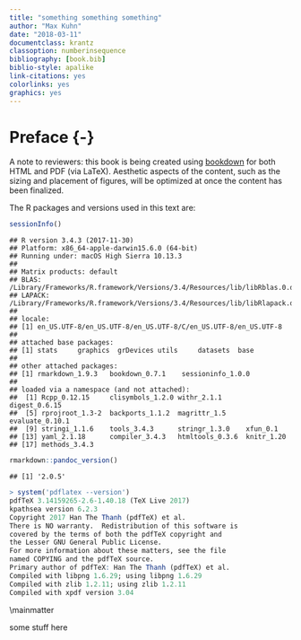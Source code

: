 ```yaml
--- 
title: "something something something"
author: "Max Kuhn"
date: "2018-03-11"
documentclass: krantz
classoption: numberinsequence
bibliography: [book.bib]
biblio-style: apalike
link-citations: yes
colorlinks: yes
graphics: yes
---
```


# Preface {-}

A note to reviewers: this book is being created using [bookdown](https://bookdown.org) for both HTML and PDF (via LaTeX). Aesthetic aspects of the content, such as the sizing and placement of figures, will be optimized at once the content has been finalized. 

The R packages and versions used in this text are:



```r
sessionInfo()
```

```
## R version 3.4.3 (2017-11-30)
## Platform: x86_64-apple-darwin15.6.0 (64-bit)
## Running under: macOS High Sierra 10.13.3
## 
## Matrix products: default
## BLAS: /Library/Frameworks/R.framework/Versions/3.4/Resources/lib/libRblas.0.dylib
## LAPACK: /Library/Frameworks/R.framework/Versions/3.4/Resources/lib/libRlapack.dylib
## 
## locale:
## [1] en_US.UTF-8/en_US.UTF-8/en_US.UTF-8/C/en_US.UTF-8/en_US.UTF-8
## 
## attached base packages:
## [1] stats     graphics  grDevices utils     datasets  base     
## 
## other attached packages:
## [1] rmarkdown_1.9.3   bookdown_0.7.1    sessioninfo_1.0.0
## 
## loaded via a namespace (and not attached):
##  [1] Rcpp_0.12.15     clisymbols_1.2.0 withr_2.1.1      digest_0.6.15   
##  [5] rprojroot_1.3-2  backports_1.1.2  magrittr_1.5     evaluate_0.10.1 
##  [9] stringi_1.1.6    tools_3.4.3      stringr_1.3.0    xfun_0.1        
## [13] yaml_2.1.18      compiler_3.4.3   htmltools_0.3.6  knitr_1.20      
## [17] methods_3.4.3
```

```r
rmarkdown::pandoc_version()
```

```
## [1] '2.0.5'
```
```r
> system('pdflatex --version')
pdfTeX 3.14159265-2.6-1.40.18 (TeX Live 2017)
kpathsea version 6.2.3
Copyright 2017 Han The Thanh (pdfTeX) et al.
There is NO warranty.  Redistribution of this software is
covered by the terms of both the pdfTeX copyright and
the Lesser GNU General Public License.
For more information about these matters, see the file
named COPYING and the pdfTeX source.
Primary author of pdfTeX: Han The Thanh (pdfTeX) et al.
Compiled with libpng 1.6.29; using libpng 1.6.29
Compiled with zlib 1.2.11; using zlib 1.2.11
Compiled with xpdf version 3.04
```

\mainmatter

some stuff here


